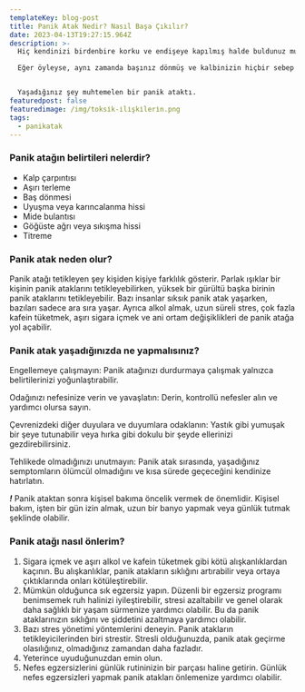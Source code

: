 ```yaml
---
templateKey: blog-post
title: Panik Atak Nedir? Nasıl Başa Çıkılır?
date: 2023-04-13T19:27:15.964Z
description: >-
  Hiç kendinizi birdenbire korku ve endişeye kapılmış halde buldunuz mu? 

  Eğer öyleyse, aynı zamanda başınız dönmüş ve kalbinizin hiçbir sebep yokken çarptığını hissetmiş olabilirsiniz. 


  Yaşadığınız şey muhtemelen bir panik ataktı.
featuredpost: false
featuredimage: /img/toksi̇k-i̇li̇şki̇leri̇n.png
tags:
  - panikatak
---
```

### **Panik atağın belirtileri nelerdir?**

* Kalp çarpıntısı
* Aşırı terleme
* Baş dönmesi
* Uyuşma veya karıncalanma hissi
* Mide bulantısı
* Göğüste ağrı veya sıkışma hissi
* Titreme

### **Panik atak neden olur?**

Panik atağı tetikleyen şey kişiden kişiye farklılık gösterir. Parlak ışıklar bir kişinin panik ataklarını tetikleyebilirken, yüksek bir gürültü başka birinin panik ataklarını tetikleyebilir. Bazı insanlar sık ​​sık panik atak yaşarken, bazıları sadece ara sıra yaşar. Ayrıca alkol almak, uzun süreli stres, çok fazla kafein tüketmek, aşırı sigara içmek ve ani ortam değişiklikleri de panik atağa yol açabilir.

### **Panik atak yaşadığınızda ne yapmalısınız?**

Engellemeye çalışmayın: Panik atağınızı durdurmaya çalışmak yalnızca belirtilerinizi yoğunlaştırabilir.

Odağınızı nefesinize verin ve yavaşlatın: Derin, kontrollü nefesler alın ve yardımcı olursa sayın.

Çevrenizdeki diğer duyulara ve duyumlara odaklanın: Yastık gibi yumuşak bir şeye tutunabilir veya hırka gibi dokulu bir şeyde ellerinizi gezdirebilirsiniz.

Tehlikede olmadığınızı unutmayın: Panik atak sırasında, yaşadığınız semptomların ölümcül olmadığını ve kısa sürede geçeceğini kendinize hatırlatın.

***!*** Panik ataktan sonra kişisel bakıma öncelik vermek de önemlidir. Kişisel bakım, işten bir gün izin almak, uzun bir banyo yapmak veya günlük tutmak şeklinde olabilir.

### **Panik atağı nasıl önlerim?**

1. Sigara içmek ve aşırı alkol ve kafein tüketmek gibi kötü alışkanlıklardan kaçının. Bu alışkanlıklar, panik atakların sıklığını artırabilir veya ortaya çıktıklarında onları kötüleştirebilir.
2. Mümkün olduğunca sık egzersiz yapın. Düzenli bir egzersiz programı benimsemek ruh halinizi iyileştirebilir, stresi azaltabilir ve genel olarak daha sağlıklı bir yaşam sürmenize yardımcı olabilir. Bu da panik ataklarınızın sıklığını ve şiddetini azaltmaya yardımcı olabilir.
3. Bazı stres yönetimi yöntemlerini deneyin. Panik atakların tetikleyicilerinden biri strestir. Stresli olduğunuzda, panik atak geçirme olasılığınız, olmadığınız zamandan daha fazladır.
4. Yeterince uyuduğunuzdan emin olun.
5. Nefes egzersizlerini günlük rutininizin bir parçası haline getirin. Günlük nefes egzersizleri yapmak panik atakları önlemenize yardımcı olabilir.